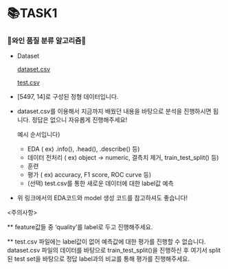 # 📚TASK1

### 🍷와인 품질 분류 알고리즘🍇

- Dataset
    
    [dataset.csv](https://s3-us-west-2.amazonaws.com/secure.notion-static.com/aee9482a-1442-4428-9b2f-f5b5ab54b15b/dataset.csv)
    
    [test.csv](https://s3-us-west-2.amazonaws.com/secure.notion-static.com/06e77728-41bb-4c24-be87-2d3acce31a61/test.csv)

- [5497, 14]로 구성된 정형 데이터입니다.
- dataset.csv를 이용해서 지금까지 배웠던 내용을 바탕으로 분석을 진행하시면 됩니다. 정답은 없으니 자유롭게 진행해주세요!
    
    예시 순서입니다)
    
    - EDA ( ex) .info(), .head(), .describe() 등)
    - 데이터 전처리 ( ex) object → numeric, 결측치 제거, train_test_split() 등)
    - 훈련
    - 평가 ( ex) accuracy, F1 score,  ROC curve 등)
    - (선택) test.csv를 통한 새로운 데이터에 대한 label값 예측
- 위 링크에서의 EDA코드와 model 생성 코드를 참고하셔도 좋습니다!

<주의사항>

** feature값들 중 ‘quality’를 label로 두고 진행해주세요.

** test.csv 파일에는 label값이 없어 예측값에 대한 평가를 진행할 수 없습니다. dataset.csv 파일의 데이터를 바탕으로 train_test_split()을 진행하신 후 여기서 split된 test set을 바탕으로 정답 label과의 비교를 통해 평가를 진행해주세요.
